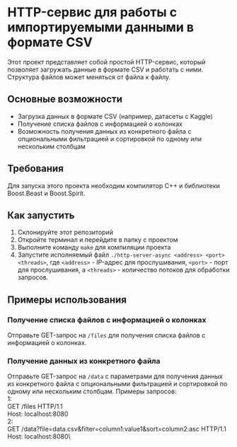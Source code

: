# HTTP-сервис для работы с импортируемыми данными в формате CSV

Этот проект представляет собой простой HTTP-сервис, который позволяет загружать данные в формате CSV и работать с ними. Структура файлов может меняться от файла к файлу.

## Основные возможности

- Загрузка данных в формате CSV (например, датасеты с Kaggle)
- Получение списка файлов с информацией о колонках
- Возможность получения данных из конкретного файла с опциональными фильтрацией и сортировкой по одному или нескольким столбцам

## Требования

Для запуска этого проекта необходим компилятор C++ и библиотеки Boost.Beast и Boost.Spirit.

## Как запустить

1. Склонируйте этот репозиторий
2. Откройте терминал и перейдите в папку с проектом
3. Выполните команду `make` для компиляции проекта
4. Запустите исполняемый файл `./http-server-async <address> <port> <threads>`, где `<address>` - IP-адрес для прослушивания, `<port>` - порт для прослушивания, а `<threads>` - количество потоков для обработки запросов.

## Примеры использования

### Получение списка файлов с информацией о колонках

Отправьте GET-запрос на `/files` для получения списка файлов с информацией о колонках.

### Получение данных из конкретного файла

Отправьте GET-запрос на `/data` с параметрами для получения данных из конкретного файла с опциональными фильтрацией и сортировкой по одному или нескольким столбцам.
Примеры запросов:\
1:\
GET /files HTTP/1.1\
Host: localhost:8080\
2:\
GET /data?file=data.csv&filter=column1:value1&sort=column2:asc HTTP/1.1\
Host: localhost:8080\
